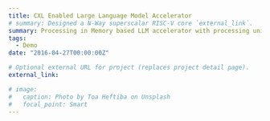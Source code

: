 ```yaml
---
title: CXL Enabled Large Language Model Accelerator 
# summary: Designed a N-Way superscalar RISC-V core `external_link`.
summary: Processing in Memory based LLM accelerator with processing units placed adjacent to memory banks. Multiple PIM accelerators are connected using a CXL network to accomodate the large paramter sizes. Each CXL attached accelerator also has a set of specialized functional units and a RISC-V core to support operations that cannot be executed solely on the PIM PUs.
tags:
  - Demo
date: "2016-04-27T00:00:00Z"

# Optional external URL for project (replaces project detail page).
external_link: 

# image:
#   caption: Photo by Toa Heftiba on Unsplash
#   focal_point: Smart
---
```

